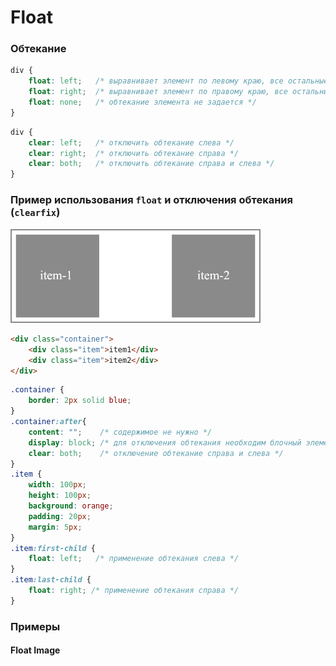 # Float


<!-- xxxxxxxxxxxxxxxxxxxxxxxxxxxxxxxxxxxxxxxxxxxxxxxxxxxxxxx -->
### Обтекание
<!-- xxxxxxxxxxxxxxxxxxxxxxxxxxxxxxxxxxxxxxxxxxxxxxxxxxxxxxx -->
```css
div {
	float: left;   /* выравнивает элемент по левому краю, все остальные элементы обтекают его по правой стороне */
	float: right;  /* выравнивает элемент по правому краю, все остальные элементы обтекают его по левой стороне */
	float: none;   /* обтекание элемента не задается */	
}
```

```css
div {
	clear: left;   /* отключить обтекание слева */
	clear: right;  /* отключить обтекание справа */
	clear: both;   /* отключить обтекание справа и слева */	
}
```


<!-- xxxxxxxxxxxxxxxxxxxxxxxxxxxxxxxxxxxxxxxxxxxxxxxxxxxxxxx -->
### Пример использования `float` и отключения обтекания (`clearfix`)
<!-- xxxxxxxxxxxxxxxxxxxxxxxxxxxxxxxxxxxxxxxxxxxxxxxxxxxxxxx -->
<img src="../@img/float.png" width="400px">

```html
<div class="container">
	<div class="item">item1</div>
	<div class="item">item2</div>
</div>
```

```css
.container {
	border: 2px solid blue;
}
.container:after{
	content: "";    /* содержимое не нужно */
	display: block; /* для отключения обтекания необходим блочный элемент */
	clear: both;    /* отключение обтекание справа и слева */
}
.item {
	width: 100px;
	height: 100px;
	background: orange;
	padding: 20px;
	margin: 5px;
}
.item:first-child {
	float: left;   /* применение обтекания слева */
}
.item:last-child {
	float: right; /* применение обтекания справа */
}
```


<!-- xxxxxxxxxxxxxxxxxxxxxxxxxxxxxxxxxxxxxxxxxxxxxxxxxxxxxxx -->
### Примеры
<!-- xxxxxxxxxxxxxxxxxxxxxxxxxxxxxxxxxxxxxxxxxxxxxxxxxxxxxxx -->

#### Float Image
<v-iframe
	height="350"
	src="https://codepen.io/it-school58/embed/QWdRwVp?height=265&theme-id=default&default-tab=html,result"
/>
